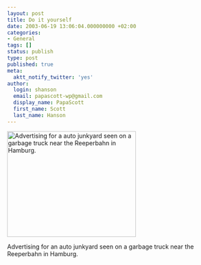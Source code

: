 ```yaml
---
layout: post
title: Do it yourself
date: 2003-06-19 13:06:04.000000000 +02:00
categories:
- General
tags: []
status: publish
type: post
published: true
meta:
  aktt_notify_twitter: 'yes'
author:
  login: shanson
  email: papascott-wp@gmail.com
  display_name: PapaScott
  first_name: Scott
  last_name: Hanson
---
```

<p><a href="http://www.kiesow.de/"><img alt="Advertising for a auto junkyard seen on a garbage truck near the Reeperbahn in Hamburg." title="Selber machen ist geil - Doing it yourself is cool" src="http://www.papascott.de/wordpress/wp-content/uploads/2003/06/kiesow.jpg" width="300" height="247" border="0" /></a></p>
<p>Advertising for an auto junkyard seen on a garbage truck near the Reeperbahn in Hamburg.</p>
